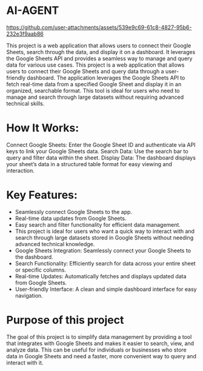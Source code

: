 # AI-AGENT
https://github.com/user-attachments/assets/539e9c69-61c8-4827-95b6-232e3f9aab86

This project is a web application that allows users to connect their Google Sheets, search through the data, and display it on a dashboard. It leverages the Google Sheets API and provides a seamless way to manage and query data for various use cases.
This project is a web application that allows users to connect their Google Sheets and query data through a user-friendly dashboard. The application leverages the Google Sheets API to fetch real-time data from a specified Google Sheet and display it in an organized, searchable format. This tool is ideal for users who need to manage and search through large datasets without requiring advanced technical skills.
# How It Works:
Connect Google Sheets: Enter the Google Sheet ID and authenticate via API keys to link your Google Sheets data.
Search Data: Use the search bar to query and filter data within the sheet.
Display Data: The dashboard displays your sheet’s data in a structured table format for easy viewing and interaction.
# Key Features:
* Seamlessly connect Google Sheets to the app.
* Real-time data updates from Google Sheets.
* Easy search and filter functionality for efficient data management.
* This project is ideal for users who want a quick way to interact with and search through large datasets stored in Google Sheets without needing advanced technical knowledge.
* Google Sheets Integration: Seamlessly connect your Google Sheets to the dashboard.
* Search Functionality: Efficiently search for data across your entire sheet or specific columns.
* Real-time Updates: Automatically fetches and displays updated data from Google Sheets.
* User-friendly Interface: A clean and simple dashboard interface for easy navigation.
# Purpose of this project
The goal of this project is to simplify data management by providing a tool that integrates with Google Sheets and makes it easier to search, view, and analyze data. This can be useful for individuals or businesses who store data in Google Sheets and need a faster, more convenient way to query and interact with it.
